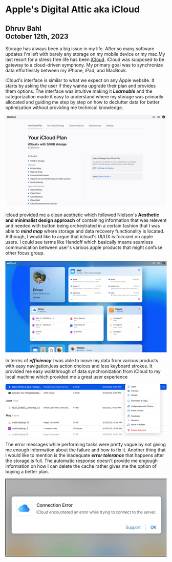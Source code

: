 # Apple's Digital Attic aka iCloud
## Dhruv Bahl <br> October 12th, 2023

Storage has always been a big issue in my life. After so many software updates I'm left with barely any storage on my mobile device or my mac.My last resort for a stress free life has been [iCloud](https://www.apple.com/icloud/). iCloud was supposed to be gateway to a cloud-driven symphony. My primary goal was to synchronize data effortlessly between my iPhone, iPad, and MacBook. <br>

iCloud's interface is similar to what we expect on any Apple website. It starts by asking the user if they wanna upgrade their plan and provides them options. The interface was intuitive making it **_Learnable_** and the categorization made it easy to understand where my storage was primarily allocated and guiding me step by step on how to declutter data for better optimization without providing me technical knowledge.

![iCloud](https://github.com/UsabilityEngineering/ux-portfolio-dbahlgit/blob/master/assets/Screenshot%202023-10-13%20at%205.35.57%20PM.png) <br> 
<br> icloud provided me a clean aesthetic which followed Nielson's **Aesthetic and minimalist design approach** of containing information that was relevent and needed with button being orchestrated in a certain fashion that I was able to **_mind map_** where storage and data recovery functionality is located. Although, I would like to argue that icloud's UI/UX is focused on apple users. I could see terms like Handoff which basically means seamless communication between user's various apple products that might confuse other focus group. <br> 
<br> ![icloud](https://github.com/UsabilityEngineering/ux-portfolio-dbahlgit/blob/master/assets/Screenshot%202023-10-13%20at%206.00.23%20PM.png)

In terms of **_efficiency_** I was able to move my data from various products with easy navigation,less action choices and less keyboard strokes. It provided me easy walkthrough of data synchronization from iCloud to my local machine which provided me a great user experience  <br>

![icloud](https://github.com/UsabilityEngineering/ux-portfolio-dbahlgit/blob/master/assets/Screenshot%202023-10-13%20at%206.28.49%20PM.png)

The error messages while performing tasks were pretty vague by not giving me enough information about the failure and how to fix it. Another thing that I would like to mention is the inadequate **_error tolerance_** that happens after the storage is full. The automatic response doesn't provide me engough information on how I can delete the cache rather gives me the option of buying a better plan.

![icloud](https://github.com/UsabilityEngineering/ux-portfolio-dbahlgit/blob/master/assets/Screenshot%202023-10-13%20at%206.34.10%20PM.png)

